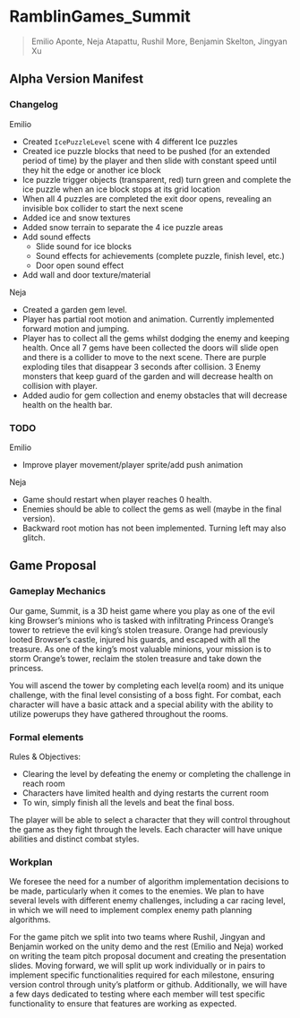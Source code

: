 # RamblinGames_Summit
> Emilio Aponte, Neja Atapattu, Rushil More, Benjamin Skelton, Jingyan Xu

## Alpha Version Manifest
### Changelog
Emilio
* Created `IcePuzzleLevel` scene with 4 different Ice puzzles
* Created ice puzzle blocks that need to be pushed (for an extended period of time) by the player and then slide with constant speed until they hit the edge or another ice block
* Ice puzzle trigger objects (transparent, red) turn green and complete the ice puzzle when an ice block stops at its grid location
* When all 4 puzzles are completed the exit door opens, revealing an invisible box collider to start the next scene
* Added ice and snow textures
* Added snow terrain to separate the 4 ice puzzle areas
* Add sound effects
  * Slide sound for ice blocks
  * Sound effects for achievements (complete puzzle, finish level, etc.)
  * Door open sound effect
* Add wall and door texture/material

Neja
* Created a garden gem level.
* Player has partial root motion and animation. Currently implemented forward motion and jumping.
* Player has to collect all the gems whilst dodging the enemy and keeping health. Once all 7 gems have been collected the doors will slide open and there is a collider to move to the next scene. There are purple exploding tiles that disappear 3 seconds after collision. 3 Enemy monsters that keep guard of the garden and will decrease health on collision with player.
* Added audio for gem collection and enemy obstacles that will decrease health on the health bar.

### TODO
Emilio
* Improve player movement/player sprite/add push animation

Neja
* Game should restart when player reaches 0 health.
* Enemies should be able to collect the gems as well (maybe in the final version).
* Backward root motion has not been implemented. Turning left may also glitch.

## Game Proposal
### Gameplay Mechanics
Our game, Summit, is a 3D heist game where you play as one of the evil king Browser’s minions who is tasked with infiltrating Princess Orange’s tower to retrieve the evil king’s stolen treasure. Orange had previously looted Browser’s castle, injured his guards, and escaped with all the treasure. As one of the king’s most valuable minions, your mission is to storm Orange’s tower, reclaim the stolen treasure and take down the princess.

You will ascend the tower by completing each level(a room) and its unique challenge, with the final level consisting of a boss fight. For combat, each character will have a basic attack and a special ability with the ability to utilize powerups they have gathered throughout the rooms.

### Formal elements
Rules & Objectives:
* Clearing the level by defeating the enemy or completing the challenge in reach room
* Characters have limited health and dying restarts the current room
* To win, simply finish all the levels and beat the final boss.

The player will be able to select a character that they will control throughout the game as they fight through the levels. Each character will have unique abilities and distinct combat styles.

### Workplan
We foresee the need for a number of algorithm implementation decisions to be made, particularly when it comes to the enemies. We plan to have several levels with different enemy challenges, including a car racing level, in which we will need to implement complex enemy path planning algorithms.

For the game pitch we split into two teams where Rushil, Jingyan and Benjamin worked on the unity demo and the rest (Emilio and Neja) worked on writing the team pitch proposal document and creating the presentation slides. Moving forward, we will split up work individually or in pairs to implement specific functionalities required for each milestone, ensuring version control through unity’s platform or github. Additionally, we will have a few days dedicated to testing where each member will test specific functionality to ensure that features are working as expected.
